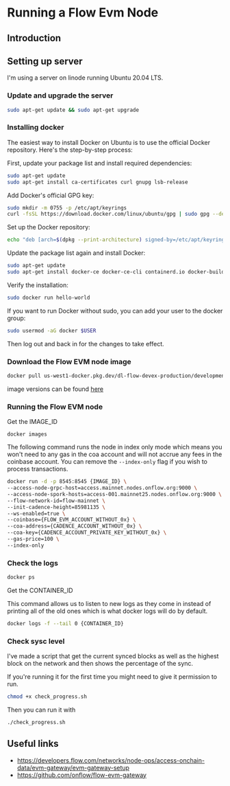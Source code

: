# Running a Flow Evm Node

## Introduction

## Setting up server

I'm using a server on linode running Ubuntu 20.04 LTS.

### Update and upgrade the server

```bash
sudo apt-get update && sudo apt-get upgrade
```

### Installing docker

The easiest way to install Docker on Ubuntu is to use the official Docker repository. Here's the step-by-step process:

First, update your package list and install required dependencies:

```bash
sudo apt-get update
sudo apt-get install ca-certificates curl gnupg lsb-release
```

Add Docker's official GPG key:

```bash
sudo mkdir -m 0755 -p /etc/apt/keyrings
curl -fsSL https://download.docker.com/linux/ubuntu/gpg | sudo gpg --dearmor -o /etc/apt/keyrings/docker.gpg
```

Set up the Docker repository:

```bash
echo "deb [arch=$(dpkg --print-architecture) signed-by=/etc/apt/keyrings/docker.gpg] https://download.docker.com/linux/ubuntu $(lsb_release -cs) stable" | sudo tee /etc/apt/sources.list.d/docker.list > /dev/null
```

Update the package list again and install Docker:

```bash
sudo apt-get update
sudo apt-get install docker-ce docker-ce-cli containerd.io docker-buildx-plugin docker-compose-plugin
```

Verify the installation:

```bash
sudo docker run hello-world
```

If you want to run Docker without sudo, you can add your user to the docker group:

```bash
sudo usermod -aG docker $USER
```

Then log out and back in for the changes to take effect.

### Download the Flow EVM node image

```bash
docker pull us-west1-docker.pkg.dev/dl-flow-devex-production/development/flow-evm-gateway:${VERSION}
```

image versions can be found [here](https://console.cloud.google.com/artifacts/docker/dl-flow-devex-production/us-west1/development/flow-evm-gateway?invt=AblAFg&inv=1)

### Running the Flow EVM node

Get the IMAGE_ID

```
docker images
```

The following command runs the node in index only mode which means you won't need to any gas in the coa account and will not accrue any fees in the coinbase account. You can remove the `--index-only` flag if you wish to process transactions.

```bash
docker run -d -p 8545:8545 {IMAGE_ID} \
--access-node-grpc-host=access.mainnet.nodes.onflow.org:9000 \
--access-node-spork-hosts=access-001.mainnet25.nodes.onflow.org:9000 \
--flow-network-id=flow-mainnet \
--init-cadence-height=85981135 \
--ws-enabled=true \
--coinbase={FLOW_EVM_ACCOUNT_WITHOUT_0x} \
--coa-address={CADENCE_ACCOUNT_WITHOUT_0x} \
--coa-key={CADENCE_ACCOUNT_PRIVATE_KEY_WITHOUT_0x} \
--gas-price=100 \
--index-only
```

### Check the logs

```bash
docker ps
```

Get the CONTAINER_ID

This command allows us to listen to new logs as they come in instead of printing all of the old ones which is what docker logs will do by default.

```bash
docker logs -f --tail 0 {CONTAINER_ID}
```

### Check sysc level

I've made a script that get the current synced blocks as well as the highest block on the network and then shows the percentage of the sync.

If you're running it for the first time you might need to give it permission to run.

```bash
chmod +x check_progress.sh
```

Then you can run it with

```bash
./check_progress.sh
```

## Useful links

- https://developers.flow.com/networks/node-ops/access-onchain-data/evm-gateway/evm-gateway-setup
- https://github.com/onflow/flow-evm-gateway

